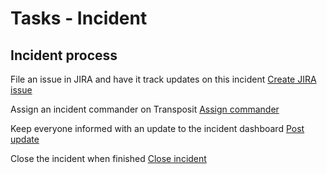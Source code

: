 # Tasks - Incident

## Incident process

File an issue in JIRA and have it track updates on this incident
[Create JIRA issue](https://console.transposit.com/mc/t/transposit-default-runbooks/actions/jira_create_issue)

Assign an incident commander on Transposit
[Assign commander](https://console.transposit.com/mc/t/transposit-default-runbooks/actions/assign_commander)

Keep everyone informed with an update to the incident dashboard
[Post update](https://console.transposit.com/mc/t/transposit-default-runbooks/actions/post_a_dashboard_update)

Close the incident when finished
[Close incident](https://console.transposit.com/mc/t/transposit-default-runbooks/actions/close_activity)
